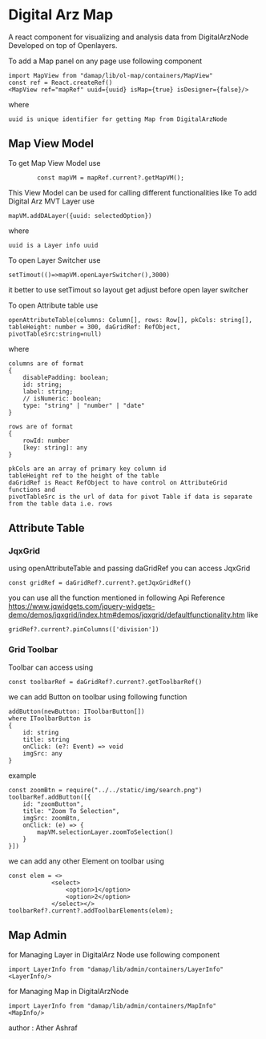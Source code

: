 # Digital Arz Map

A react component for visualizing and analysis data from DigitalArzNode Developed on top of Openlayers.

To add a Map panel on any page use following component

```angular2html
import MapView from "damap/lib/ol-map/containers/MapView"
const ref = React.createRef()
<MapView ref="mapRef" uuid={uuid} isMap={true} isDesigner={false}/>
```

where

    uuid is unique identifier for getting Map from DigitalArzNode

## Map View Model

To get Map View Model use

```angular2html
        const mapVM = mapRef.current?.getMapVM();
```    

This View Model can be used for calling different functionalities like
To add Digital Arz MVT Layer use

    mapVM.addDALayer({uuid: selectedOption})

where

    uuid is a Layer info uuid

To open Layer Switcher use

    setTimout(()=>mapVM.openLayerSwitcher(),3000)

it better to use setTimout so layout get adjust before open layer switcher

To open Attribute table use

    openAttributeTable(columns: Column[], rows: Row[], pkCols: string[], tableHeight: number = 300, daGridRef: RefObject, pivotTableSrc:string=null)

where

    columns are of format
    {
        disablePadding: boolean;
        id: string;
        label: string;
        // isNumeric: boolean;
        type: "string" | "number" | "date"
    }

    rows are of format
    {
        rowId: number
        [key: string]: any
    }

    pkCols are an array of primary key column id
    tableHeight ref to the height of the table
    daGridRef is React RefObject to have control on AttributeGrid functions and
    pivotTableSrc is the url of data for pivot Table if data is separate from the table data i.e. rows

## Attribute Table

### JqxGrid

using openAttributeTable and passing daGridRef you can access JqxGrid

    const gridRef = daGridRef?.current?.getJqxGridRef()

you can use all the function mentioned in following Api
Reference https://www.jqwidgets.com/jquery-widgets-demo/demos/jqxgrid/index.htm#demos/jqxgrid/defaultfunctionality.htm
like

    gridRef?.current?.pinColumns(['division'])

### Grid Toolbar

Toolbar can access using

    const toolbarRef = daGridRef?.current?.getToolbarRef()

we can add Button on toolbar using following function

    addButton(newButton: IToolbarButton[])
    where IToolbarButton is 
    {
        id: string
        title: string
        onClick: (e?: Event) => void
        imgSrc: any
    }

example

    const zoomBtn = require("../../static/img/search.png")
    toolbarRef.addButton([{
        id: "zoomButton",
        title: "Zoom To Selection",
        imgSrc: zoomBtn,
        onClick: (e) => {
            mapVM.selectionLayer.zoomToSelection()
        }
    }])

we can add any other Element on toolbar using

    const elem = <>
                <select>
                    <option>1</option>
                    <option>2</option>
                </select></>
    toolbarRef?.current?.addToolbarElements(elem);

## Map Admin

for Managing Layer in DigitalArz Node use following component

```angular2html
import LayerInfo from "damap/lib/admin/containers/LayerInfo"
<LayerInfo/>
```

for Managing Map in DigitalArzNode

```angular2html
import LayerInfo from "damap/lib/admin/containers/MapInfo"
<MapInfo/>
```

author : Ather Ashraf

